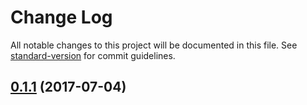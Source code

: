 # Change Log

All notable changes to this project will be documented in this file.
See [standard-version](https://github.com/conventional-changelog/standard-version) for commit guidelines.

<a name="0.1.1"></a>
## [0.1.1](https://github.com/myrmex-org/myrmex/compare/@myrmex/cors@0.1.0...@myrmex/cors@0.1.1) (2017-07-04)
